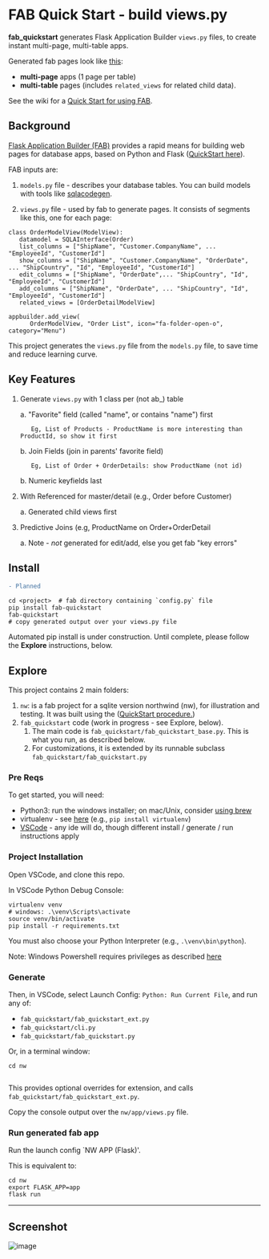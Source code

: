 # FAB Quick Start - build views.py
__fab_quickstart__ generates Flask Application Builder `views.py` files, to create instant multi-page, multi-table apps.

Generated fab pages look like [this](https://drive.google.com/uc?export=view&id=1Q3cG-4rQ6Q6RdZppvkrQzCDhDYHnk-F6):
* __multi-page__ apps (1 page per table)
* __multi-table__ pages (includes `related_views` for related child data). 


See the wiki for a [Quick Start for using FAB](https://github.com/valhuber/fab-quickstart/wiki).


## Background
[Flask Application Builder (FAB)](https://github.com/dpgaspar/Flask-AppBuilder) provides a rapid means for building web pages for database apps, based on Python and Flask ([QuickStart here](https://sites.google.com/view/app-logic-server/python-fab)).

FAB inputs are:

1. `models.py` file - describes your database tables.  You can build models with tools like [sqlacodegen](https://www.google.com/url?q=https%3A%2F%2Fpypi.org%2Fproject%2Fsqlacodegen%2F&sa=D&sntz=1&usg=AFQjCNHZ3ERjfnSO8MA8V20gzLjfeBaIxw).

1. `views.py` file - used by fab to generate pages.  It consists of segments like this, one for each page:

```
class OrderModelView(ModelView):
   datamodel = SQLAInterface(Order)
   list_columns = ["ShipName", "Customer.CompanyName", ... "EmployeeId", "CustomerId"]
   show_columns = ["ShipName", "Customer.CompanyName", "OrderDate", ... "ShipCountry", "Id", "EmployeeId", "CustomerId"]
   edit_columns = ["ShipName", "OrderDate",... "ShipCountry", "Id", "EmployeeId", "CustomerId"]
   add_columns = ["ShipName", "OrderDate", ... "ShipCountry", "Id", "EmployeeId", "CustomerId"]
   related_views = [OrderDetailModelView]

appbuilder.add_view(
      OrderModelView, "Order List", icon="fa-folder-open-o", category="Menu")
```


This project generates the `views.py` file from the `models.py` file, to save time and reduce learning curve.

## Key Features

1. Generate `views.py` with 1 class per (not ab_) table

    a. "Favorite" field (called "name", or contains "name") first
          
          Eg, List of Products - ProductName is more interesting than ProductId, so show it first
    
    b. Join Fields (join in parents' favorite field)
          
          Eg, List of Order + OrderDetails: show ProductName (not id)

    b. Numeric keyfields last

2. With Referenced for master/detail (e.g., Order before Customer)

    a. Generated child views first

3. Predictive Joins (e.g, ProductName on Order+OrderDetail

    a. Note - *not* generated for edit/add, else you get fab "key errors"



## Install
```diff
- Planned

```
```
cd <project>  # fab directory containing `config.py` file
pip install fab-quickstart
fab-quickstart
# copy generated output over your views.py file
```
Automated pip install is under construction.  Until complete, please follow the __Explore__ instructions, below.


## Explore

This project contains 2 main folders:
1. `nw`: is a fab project for a sqlite version northwind (nw), for illustration and testing.
It was built using the ([QuickStart procedure.](https://sites.google.com/view/app-logic-server/python-fab))
1. `fab_quickstart` code (work in progress - see Explore, below).
   1. The main code is `fab_quickstart/fab_quickstart_base.py`.   This is what you run, as described below.
   1. For customizations, it is extended by its runnable subclass `fab_quickstart/fab_quickstart.py`


### Pre Reqs

To get started, you will need:

* Python3: run the windows installer; on mac/Unix, consider [using brew](https://opensource.com/article/19/5/python-3-default-mac#what-to-do)
* virtualenv - see [here](https://www.google.com/url?q=https%3A%2F%2Fpackaging.python.org%2Fguides%2Finstalling-using-pip-and-virtual-environments%2F%23creating-a-virtual-environment&sa=D&sntz=1&usg=AFQjCNEu-ZbYfqRMjNQ0D0DqU1mhFpDYmw)  (e.g.,  `pip install virtualenv`)
* [VSCode](https://code.visualstudio.com) - any ide will do, though different install / generate / run instructions apply


### Project Installation
Open VSCode, and clone this repo.

In VSCode Python Debug Console:

```
virtualenv venv
# windows: .\venv\Scripts\activate
source venv/bin/activate
pip install -r requirements.txt
```

You must also choose your Python Interpreter (e.g., `.\venv\bin\python`).

Note: Windows Powershell requires privileges as described [here](https://docs.microsoft.com/en-us/powershell/module/microsoft.powershell.core/about/about_execution_policies?view=powershel)


### Generate

Then, in VSCode, select Launch Config: `Python: Run Current File`,
and run any of:
* `fab_quickstart/fab_quickstart_ext.py`
* `fab_quickstart/cli.py`
* `fab_quickstart/fab_quickstart.py`

Or, in a terminal window:
```
cd nw
    
```

This provides optional overrides for extension, and calls `fab_quickstart/fab_quickstart_ext.py`.

Copy the console output over the `nw/app/views.py` file.


### Run generated fab app

Run the launch config `NW APP (Flask)'.

This is equivalent to:
```
cd nw
export FLASK_APP=app
flask run
```

***
## Screenshot
    
![image](https://drive.google.com/uc?export=view&id=1Q3cG-4rQ6Q6RdZppvkrQzCDhDYHnk-F6)
